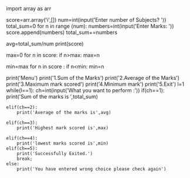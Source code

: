 import array as arr

score=arr.array('i',[])
num=int(input('Enter number of Subjects? '))
total_sum=0
for n in range (num):
    numbers=int(input('Enter Marks: '))
    score.append(numbers)
    total_sum+=numbers
        
avg=total_sum/num
print(score)



max=0
for n in score:
    if n>max:
        max=n
        
      

min=max
for n in score :
    if n<min:
        min=n
    

print('Menu')
print('1.Sum of the Marks')
print('2.Average of the Marks') 
print('3.Maximum mark scored')
print('4.Minimum mark')
print('5.Exit')
l=1
while(l==1):
    ch=int(input('What you want to perform :'))
    if(ch==1):
        print('Sum of the marks is ',total_sum)
        
    elif(ch==2):
        print('Average of the marks is',avg)
        
    elif(ch==3):
        print('Highest mark scored is',max)
        
    elif(ch==4):
        print('lowest marks scored is',min)
    elif(ch==5):
        print('Successfully Exited.')
        break;
    else:
        print('You have entered wrong choice please check again')




